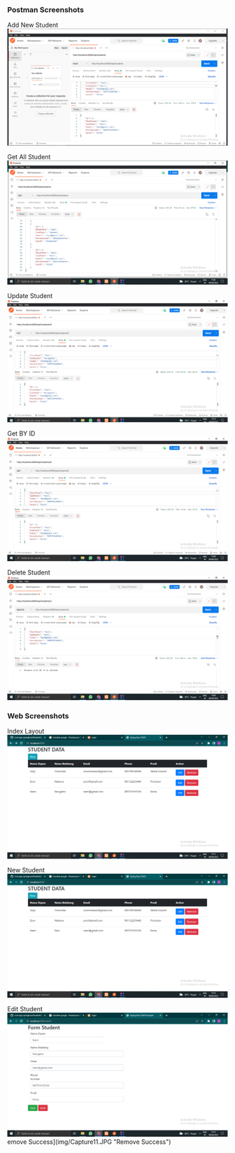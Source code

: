 ### Postman Screenshots

Add New Student
![Add New Student](images/Postman1add.PNG "Add New Student")

Get All Student
![Get All Student](images/PostmanGETAll.PNG "Get All Student")

Update Student
![Update Student]( images/PostmanUpdate.PNG "Update Student")

Get BY ID
![Get Student By ID](images/PostmanGETID.PNG "GET Student")

Delete Student
![Delete Student](images/PostmanDelete.PNG "Delete Student")

### Web Screenshots

Index Layout
![Index Layout](images/Index.PNG "Index Layout")

New Student
![New Student](images/NewStudent.PNG "New Student")

Edit Student
![Edit Student](images/Edit.PNG "Edit Student")
emove Success](img/Capture11.JPG "Remove Success")